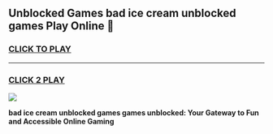 
## Unblocked Games bad ice cream unblocked games Play Online 👋
<h3>
<a href="https://news.freeplayer.one?title=bad_ice_cream_unblocked_games&ref=17F">CLICK TO PLAY</a></h3>
<hr>

<h3>
<a href="https://news.freeplayer.one?title=bad_ice_cream_unblocked_games&ref=17F">CLICK 2 PLAY</a>
  
</h3>

<a href="https://news.freeplayer.one?title=bad_ice_cream_unblocked_games&ref=17F/"><img src="https://clearcache.store/games.png"></a>


**bad ice cream unblocked games games unblocked: Your Gateway to Fun and Accessible Online Gaming**
